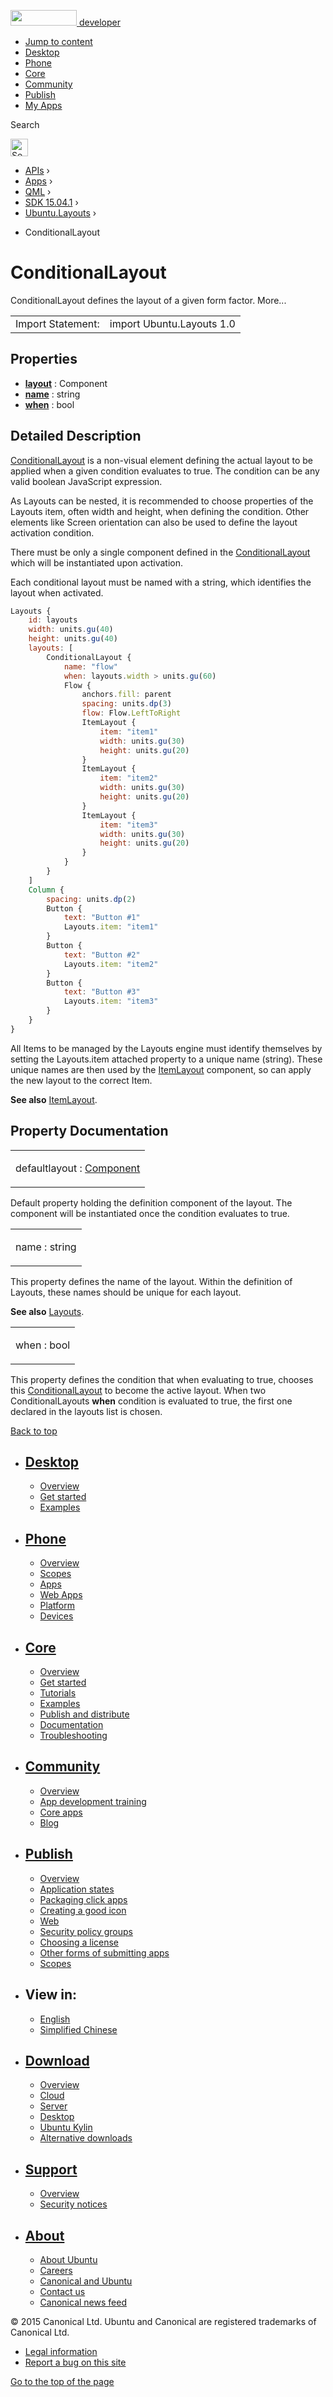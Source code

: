 <a href="https://developer.ubuntu.com/" class="logo-ubuntu"><img src="https://developer.ubuntu.com/assets/sites/ubuntu/latest/u/img/logos/logo-ubuntu-orange.svg" width="106" height="25" /> <span>developer</span></a>

-   [Jump to content](index.html#main-content)
-   [Desktop](https://developer.ubuntu.com/en/desktop/)
-   [Phone](https://developer.ubuntu.com/en/phone/)
-   [Core](https://developer.ubuntu.com/core)
-   [Community](https://developer.ubuntu.com/en/community/)
-   [Publish](https://developer.ubuntu.com/en/publish/)
-   [My Apps](https://myapps.developer.ubuntu.com/)

Search

<img src="https://developer.ubuntu.com/assets/sites/ubuntu/latest/u/img/search-white.svg" alt="Search" height="28" />

-   [APIs](../../../../index.html) ›
-   [Apps](../../../index.html) ›
-   [QML](../../index.html) ›
-   [SDK 15.04.1](../index.html) ›
-   [Ubuntu.Layouts](../Ubuntu.Layouts/index.html) ›

<!-- -->

-   ConditionalLayout

ConditionalLayout
=================

<span class="subtitle"></span>
ConditionalLayout defines the layout of a given form factor. More...

|                   |                           |
|-------------------|---------------------------|
| Import Statement: | import Ubuntu.Layouts 1.0 |

<span id="properties"></span>
Properties
----------

-   ****[layout](index.html#layout-prop)**** : Component
-   ****[name](index.html#name-prop)**** : string
-   ****[when](index.html#when-prop)**** : bool

<span id="details"></span>
Detailed Description
--------------------

[ConditionalLayout](index.html) is a non-visual element defining the actual layout to be applied when a given condition evaluates to true. The condition can be any valid boolean JavaScript expression.

As Layouts can be nested, it is recommended to choose properties of the Layouts item, often width and height, when defining the condition. Other elements like Screen orientation can also be used to define the layout activation condition.

There must be only a single component defined in the [ConditionalLayout](index.html) which will be instantiated upon activation.

Each conditional layout must be named with a string, which identifies the layout when activated.

``` qml
Layouts {
    id: layouts
    width: units.gu(40)
    height: units.gu(40)
    layouts: [
        ConditionalLayout {
            name: "flow"
            when: layouts.width > units.gu(60)
            Flow {
                anchors.fill: parent
                spacing: units.dp(3)
                flow: Flow.LeftToRight
                ItemLayout {
                    item: "item1"
                    width: units.gu(30)
                    height: units.gu(20)
                }
                ItemLayout {
                    item: "item2"
                    width: units.gu(30)
                    height: units.gu(20)
                }
                ItemLayout {
                    item: "item3"
                    width: units.gu(30)
                    height: units.gu(20)
                }
            }
        }
    ]
    Column {
        spacing: units.dp(2)
        Button {
            text: "Button #1"
            Layouts.item: "item1"
        }
        Button {
            text: "Button #2"
            Layouts.item: "item2"
        }
        Button {
            text: "Button #3"
            Layouts.item: "item3"
        }
    }
}
```

All Items to be managed by the Layouts engine must identify themselves by setting the Layouts.item attached property to a unique name (string). These unique names are then used by the [ItemLayout](../Ubuntu.Layouts.ItemLayout/index.html) component, so can apply the new layout to the correct Item.

**See also** [ItemLayout](../Ubuntu.Layouts.ItemLayout/index.html).

Property Documentation
----------------------

<table>
<colgroup>
<col width="100%" />
</colgroup>
<tbody>
<tr class="odd">
<td><p><span id="layout-prop"></span><span class="qmldefault">default</span><span class="name">layout</span> : <span class="type"><a href="../../sdk-14.10/QtQml.Component/index.html">Component</a></span></p></td>
</tr>
</tbody>
</table>

Default property holding the definition component of the layout. The component will be instantiated once the condition evaluates to true.

<table>
<colgroup>
<col width="100%" />
</colgroup>
<tbody>
<tr class="odd">
<td><p><span id="name-prop"></span><span class="name">name</span> : <span class="type">string</span></p></td>
</tr>
</tbody>
</table>

This property defines the name of the layout. Within the definition of Layouts, these names should be unique for each layout.

**See also** [Layouts](../Ubuntu.Layouts.Layouts/index.html).

<table>
<colgroup>
<col width="100%" />
</colgroup>
<tbody>
<tr class="odd">
<td><p><span id="when-prop"></span><span class="name">when</span> : <span class="type">bool</span></p></td>
</tr>
</tbody>
</table>

This property defines the condition that when evaluating to true, chooses this [ConditionalLayout](index.html) to become the active layout. When two ConditionalLayouts **when** condition is evaluated to true, the first one declared in the layouts list is chosen.

[Back to top](index.html#)

-   [Desktop](https://developer.ubuntu.com/en/desktop/)
    ---------------------------------------------------

    -   [Overview](https://developer.ubuntu.com/en/desktop/)
    -   [Get started](http://snapcraft.io/?utm_source=developer.ubuntu.com&utm_medium=devportal&utm_term=snaps%20snapcraft%20desktop&utm_content=menu&utm_campaign=duc_snappers)
    -   [Examples](https://github.com/ubuntu/snappy-playpen)

-   [Phone](https://developer.ubuntu.com/en/phone/)
    -----------------------------------------------

    -   [Overview](https://developer.ubuntu.com/en/phone/)
    -   [Scopes](https://developer.ubuntu.com/en/phone/scopes/)
    -   [Apps](https://developer.ubuntu.com/en/phone/apps/)
    -   [Web Apps](https://developer.ubuntu.com/en/phone/web/)
    -   [Platform](https://developer.ubuntu.com/en/phone/platform/)
    -   [Devices](https://developer.ubuntu.com/en/phone/devices/)

-   [Core](https://developer.ubuntu.com/core)
    -----------------------------------------

    -   [Overview](https://developer.ubuntu.com/core)
    -   [Get started](https://developer.ubuntu.com/core/get-started)
    -   [Tutorials](https://developer.ubuntu.com/core/tutorials)
    -   [Examples](https://developer.ubuntu.com/core/examples)
    -   [Publish and distribute](https://developer.ubuntu.com/core/publish-and-distribute)
    -   [Documentation](https://developer.ubuntu.com/core/documentation)
    -   [Troubleshooting](https://developer.ubuntu.com/core/troubleshooting)

-   [Community](https://developer.ubuntu.com/en/community/)
    -------------------------------------------------------

    -   [Overview](https://developer.ubuntu.com/en/community/)
    -   [App development training](https://developer.ubuntu.com/en/community/training/)
    -   [Core apps](https://developer.ubuntu.com/en/community/core-apps/)
    -   [Blog](https://developer.ubuntu.com/en/community/blog/)

-   [Publish](https://developer.ubuntu.com/en/publish/)
    ---------------------------------------------------

    -   [Overview](https://developer.ubuntu.com/en/publish/)
    -   [Application states](https://developer.ubuntu.com/en/publish/application-states/)
    -   [Packaging click apps](https://developer.ubuntu.com/en/publish/packaging-click-apps/)
    -   [Creating a good icon](https://developer.ubuntu.com/en/publish/creating-a-good-icon/)
    -   [Web](https://developer.ubuntu.com/en/publish/web/)
    -   [Security policy groups](https://developer.ubuntu.com/en/publish/security-policy-groups/)
    -   [Choosing a license](https://developer.ubuntu.com/en/publish/choosing-a-license/)
    -   [Other forms of submitting apps](https://developer.ubuntu.com/en/publish/other-forms-of-submitting-apps/)
    -   [Scopes](https://developer.ubuntu.com/en/publish/scopes/)

-   View in:
    --------

    -   [English](index.html "Change to language: English")
    -   [Simplified Chinese](index.html "Change to language: Simplified Chinese")

-   [Download](http://ubuntu.com/download/)
    ---------------------------------------

    -   [Overview](http://ubuntu.com/download)
    -   [Cloud](http://ubuntu.com/download/cloud)
    -   [Server](http://ubuntu.com/download/server)
    -   [Desktop](http://ubuntu.com/download/desktop)
    -   [Ubuntu Kylin](http://ubuntu.com/download/ubuntu-kylin)
    -   [Alternative downloads](http://ubuntu.com/download/alternative-downloads)

-   [Support](http://ubuntu.com/support/)
    -------------------------------------

    -   [Overview](http://ubuntu.com/support)
    -   [Security notices](http://www.ubuntu.com/usn/)

-   [About](http://ubuntu.com/about/)
    ---------------------------------

    -   [About Ubuntu](http://ubuntu.com/about/about-ubuntu)
    -   [Careers](http://www.canonical.com/careers)
    -   [Canonical and Ubuntu](http://ubuntu.com/about/canonical-and-ubuntu)
    -   [Contact us](http://ubuntu.com/about/contact-us)
    -   [Canonical news feed](http://insights.ubuntu.com/feed/)

© 2015 Canonical Ltd. Ubuntu and Canonical are registered trademarks of Canonical Ltd.

-   [Legal information](http://www.ubuntu.com/legal)
-   [Report a bug on this site](https://bugs.launchpad.net/developer-ubuntu-com/)

<span class="accessibility-aid">[Go to the top of the page](index.html#)</span>

